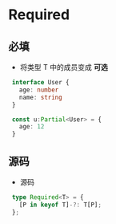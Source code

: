 # Required

## 必填

+ 将类型 T 中的成员变成 **可选**

 ```ts
  interface User {
    age: number
    name: string
  }

  const u:Partial<User> = {
    age: 12
  }
  ```

## 源码

+ 源码

 ```ts
  type Required<T> = {
    [P in keyof T]-?: T[P];
  };
  ```

